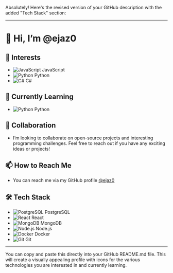 Absolutely! Here's the revised version of your GitHub description with the added "Tech Stack" section:

---

# 👋 Hi, I’m @ejaz0

## 👀 Interests
- <img src="https://img.shields.io/badge/JavaScript-F7DF1E?style=flat&logo=javascript&logoColor=black" alt="JavaScript"> JavaScript
- <img src="https://img.shields.io/badge/Python-3776AB?style=flat&logo=python&logoColor=white" alt="Python"> Python
- <img src="https://img.shields.io/badge/C%23-239120?style=flat&logo=c-sharp&logoColor=white" alt="C#"> C#

## 🌱 Currently Learning
- <img src="https://img.shields.io/badge/Python-3776AB?style=flat&logo=python&logoColor=white" alt="Python"> Python

## 💞️ Collaboration
- I’m looking to collaborate on open-source projects and interesting programming challenges. Feel free to reach out if you have any exciting ideas or projects!

## 📫 How to Reach Me
- You can reach me via my GitHub profile [@ejaz0](https://github.com/ejaz0)

## 🛠 Tech Stack
- <img src="https://img.shields.io/badge/PostgreSQL-336791?style=flat&logo=postgresql&logoColor=white" alt="PostgreSQL"> PostgreSQL
- <img src="https://img.shields.io/badge/React-61DAFB?style=flat&logo=react&logoColor=black" alt="React"> React
- <img src="https://img.shields.io/badge/MongoDB-47A248?style=flat&logo=mongodb&logoColor=white" alt="MongoDB"> MongoDB
- <img src="https://img.shields.io/badge/Node.js-339933?style=flat&logo=node-dot-js&logoColor=white" alt="Node.js"> Node.js
- <img src="https://img.shields.io/badge/Docker-2496ED?style=flat&logo=docker&logoColor=white" alt="Docker"> Docker
- <img src="https://img.shields.io/badge/Git-F05032?style=flat&logo=git&logoColor=white" alt="Git"> Git

---

You can copy and paste this directly into your GitHub README.md file. This will create a visually appealing profile with icons for the various technologies you are interested in and currently learning.
